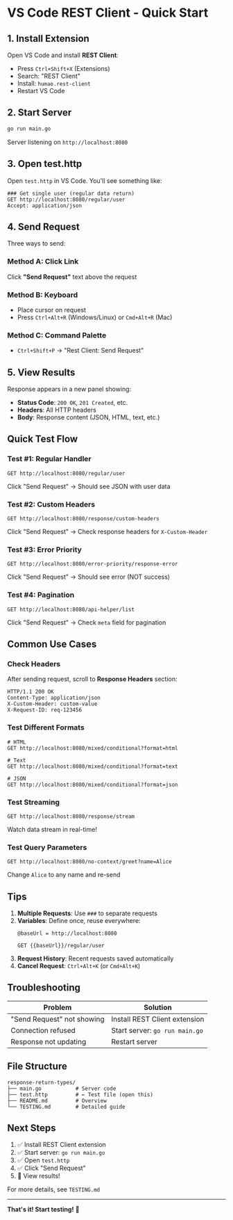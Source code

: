 # VS Code REST Client - Quick Start

## 1. Install Extension

Open VS Code and install **REST Client**:
- Press `Ctrl+Shift+X` (Extensions)
- Search: "REST Client"
- Install: `humao.rest-client`
- Restart VS Code

## 2. Start Server

```bash
go run main.go
```

Server listening on `http://localhost:8080`

## 3. Open test.http

Open `test.http` in VS Code. You'll see something like:

```http
### Get single user (regular data return)
GET http://localhost:8080/regular/user
Accept: application/json
```

## 4. Send Request

Three ways to send:

### Method A: Click Link
Click **"Send Request"** text above the request

### Method B: Keyboard
- Place cursor on request
- Press `Ctrl+Alt+R` (Windows/Linux) or `Cmd+Alt+R` (Mac)

### Method C: Command Palette
- `Ctrl+Shift+P` → "Rest Client: Send Request"

## 5. View Results

Response appears in a new panel showing:
- **Status Code**: `200 OK`, `201 Created`, etc.
- **Headers**: All HTTP headers
- **Body**: Response content (JSON, HTML, text, etc.)

## Quick Test Flow

### Test #1: Regular Handler
```http
GET http://localhost:8080/regular/user
```
Click "Send Request" → Should see JSON with user data

### Test #2: Custom Headers
```http
GET http://localhost:8080/response/custom-headers
```
Click "Send Request" → Check response headers for `X-Custom-Header`

### Test #3: Error Priority
```http
GET http://localhost:8080/error-priority/response-error
```
Click "Send Request" → Should see error (NOT success)

### Test #4: Pagination
```http
GET http://localhost:8080/api-helper/list
```
Click "Send Request" → Check `meta` field for pagination

## Common Use Cases

### Check Headers
After sending request, scroll to **Response Headers** section:
```
HTTP/1.1 200 OK
Content-Type: application/json
X-Custom-Header: custom-value
X-Request-ID: req-123456
```

### Test Different Formats
```http
# HTML
GET http://localhost:8080/mixed/conditional?format=html

# Text
GET http://localhost:8080/mixed/conditional?format=text

# JSON
GET http://localhost:8080/mixed/conditional?format=json
```

### Test Streaming
```http
GET http://localhost:8080/response/stream
```
Watch data stream in real-time!

### Test Query Parameters
```http
GET http://localhost:8080/no-context/greet?name=Alice
```
Change `Alice` to any name and re-send

## Tips

1. **Multiple Requests**: Use `###` to separate requests
2. **Variables**: Define once, reuse everywhere:
   ```http
   @baseUrl = http://localhost:8080
   
   GET {{baseUrl}}/regular/user
   ```
3. **Request History**: Recent requests saved automatically
4. **Cancel Request**: `Ctrl+Alt+K` (or `Cmd+Alt+K`)

## Troubleshooting

| Problem | Solution |
|---------|----------|
| "Send Request" not showing | Install REST Client extension |
| Connection refused | Start server: `go run main.go` |
| Response not updating | Restart server |

## File Structure

```
response-return-types/
├── main.go           # Server code
├── test.http         # ← Test file (open this)
├── README.md         # Overview
└── TESTING.md        # Detailed guide
```

## Next Steps

1. ✅ Install REST Client extension
2. ✅ Start server: `go run main.go`
3. ✅ Open `test.http`
4. ✅ Click "Send Request"
5. 🎉 View results!

For more details, see `TESTING.md`

---

**That's it! Start testing!** 🚀
